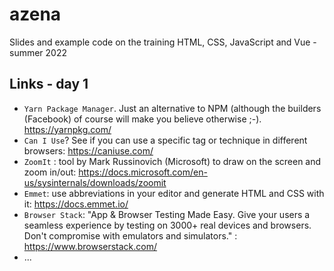 # azena
Slides and example code on the training HTML, CSS, JavaScript and Vue - summer 2022

## Links - day  1
- `Yarn Package Manager`. Just an alternative to NPM (although the builders (Facebook) of course will make you believe otherwise ;-). https://yarnpkg.com/
- `Can I Use`? See if you can use a specific tag or technique in different browsers: https://caniuse.com/
- `ZoomIt` : tool by Mark Russinovich (Microsoft) to draw on the screen and zoom in/out: https://docs.microsoft.com/en-us/sysinternals/downloads/zoomit
- `Emmet`: use abbreviations in your editor and generate HTML and CSS with it: https://docs.emmet.io/
- `Browser Stack`: "App & Browser Testing Made Easy. Give your users a seamless experience by testing on 3000+ real devices and browsers. Don't compromise with emulators and simulators." : https://www.browserstack.com/
- ...
